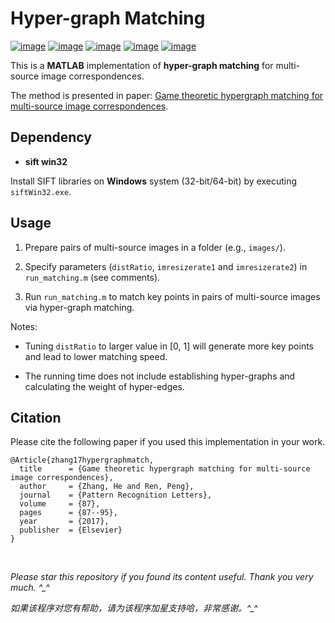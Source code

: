 # Hyper-graph Matching

[![image](https://img.shields.io/badge/license-MIT-green.svg)](https://github.com/HeZhang1994/hypergraph-matching/blob/master/LICENSE)
[![image](https://img.shields.io/badge/platform-windows-lightgrey.svg)]()
[![image](https://img.shields.io/badge/matlab-2013a-blue.svg)]()
[![image](https://img.shields.io/badge/status-stable-brightgreen.svg)]()
[![image](https://img.shields.io/badge/build-passing-brightgreen.svg)]()

This is a **MATLAB** implementation of **hyper-graph matching** for multi-source image correspondences. 

The method is presented in paper: [Game theoretic hypergraph matching for multi-source image correspondences](https://www.researchgate.net/publication/305696390_Game_Theoretic_Hypergraph_Matching_for_Multi-source_Image_Correspondences).

## Dependency

* __sift win32__

Install SIFT libraries on **Windows** system (32-bit/64-bit) by executing `siftWin32.exe`.

## Usage

1. Prepare pairs of multi-source images in a folder (e.g., `images/`).

2. Specify parameters (`distRatio`, `imresizerate1` and `imresizerate2`) in `run_matching.m` (see comments).

3. Run `run_matching.m` to match key points in pairs of multi-source images via hyper-graph matching.

Notes:

- Tuning `distRatio` to larger value in [0, 1] will generate more key points and lead to lower matching speed.

- The running time does not include establishing hyper-graphs and calculating the weight of hyper-edges.

## Citation

Please cite the following paper if you used this implementation in your work.

    @Article{zhang17hypergraphmatch,
      title      = {Game theoretic hypergraph matching for multi-source image correspondences},
      author     = {Zhang, He and Ren, Peng},
      journal    = {Pattern Recognition Letters},
      volume     = {87},
      pages      = {87--95},
      year       = {2017},
      publisher  = {Elsevier}
    }

<br>

<i>Please star this repository if you found its content useful. Thank you very much. ^_^</i>

<i>如果该程序对您有帮助，请为该程序加星支持哈，非常感谢。^_^</i>
